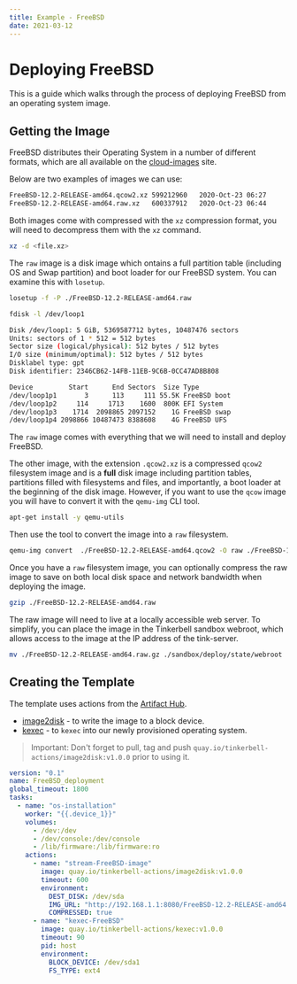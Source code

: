 ```yaml
---
title: Example - FreeBSD
date: 2021-03-12
---
```


# Deploying FreeBSD

This is a guide which walks through the process of deploying FreeBSD from an operating system image.

## Getting the Image

FreeBSD distributes their Operating System in a number of different formats, which are all available on the [cloud-images] site.

Below are two examples of images we can use:

```sh
FreeBSD-12.2-RELEASE-amd64.qcow2.xz	599212960	2020-Oct-23 06:27
FreeBSD-12.2-RELEASE-amd64.raw.xz	600337912	2020-Oct-23 06:44
```

Both images come with compressed with the `xz` compression format, you will need to decompress them with the `xz` command.

```sh
xz -d <file.xz>
```

The `raw` image is a disk image which ontains a full partition table (including OS and Swap partition) and boot loader for our FreeBSD system.
You can examine this with `losetup`.

```sh
losetup -f -P ./FreeBSD-12.2-RELEASE-amd64.raw

fdisk -l /dev/loop1

Disk /dev/loop1: 5 GiB, 5369587712 bytes, 10487476 sectors
Units: sectors of 1 * 512 = 512 bytes
Sector size (logical/physical): 512 bytes / 512 bytes
I/O size (minimum/optimal): 512 bytes / 512 bytes
Disklabel type: gpt
Disk identifier: 2346CB62-14FB-11EB-9C6B-0CC47AD8B808

Device         Start      End Sectors  Size Type
/dev/loop1p1       3      113     111 55.5K FreeBSD boot
/dev/loop1p2     114     1713    1600  800K EFI System
/dev/loop1p3    1714  2098865 2097152    1G FreeBSD swap
/dev/loop1p4 2098866 10487473 8388608    4G FreeBSD UFS
```

The `raw` image comes with everything that we will need to install and deploy FreeBSD.

The other image, with the extension `.qcow2.xz` is a compressed `qcow2` filesystem image and is a **full** disk image including partition tables, partitions filled with filesystems and files, and importantly, a boot loader at the beginning of the disk image.
However, if you want to use the `qcow` image you will have to convert it with the `qemu-img` CLI tool.

```sh
apt-get install -y qemu-utils
```

Then use the tool to convert the image into a `raw` filesystem.

```sh
qemu-img convert  ./FreeBSD-12.2-RELEASE-amd64.qcow2 -O raw ./FreeBSD-12.2-RELEASE-amd64.raw
```

Once you have a `raw` filesystem image, you can optionally compress the raw image to save on both local disk space and network bandwidth when deploying the image.

```sh
gzip ./FreeBSD-12.2-RELEASE-amd64.raw
```

The raw image will need to live at a locally accessible web server.
To simplify, you can place the image in the Tinkerbell sandbox webroot, which allows access to the image at the IP address of the tink-server.

```sh
mv ./FreeBSD-12.2-RELEASE-amd64.raw.gz ./sandbox/deploy/state/webroot
```

## Creating the Template

The template uses actions from the [Artifact Hub].

- [image2disk] - to write the image to a block device.
- [kexec] - to `kexec` into our newly provisioned operating system.

> Important: Don't forget to pull, tag and push `quay.io/tinkerbell-actions/image2disk:v1.0.0` prior to using it.

```yaml
version: "0.1"
name: FreeBSD_deployment
global_timeout: 1800
tasks:
  - name: "os-installation"
	worker: "{{.device_1}}"
	volumes:
	  - /dev:/dev
	  - /dev/console:/dev/console
	  - /lib/firmware:/lib/firmware:ro
	actions:
      - name: "stream-FreeBSD-image"
        image: quay.io/tinkerbell-actions/image2disk:v1.0.0
		timeout: 600
		environment:
		  DEST_DISK: /dev/sda
		  IMG_URL: "http://192.168.1.1:8080/FreeBSD-12.2-RELEASE-amd64.raw.gz"
		  COMPRESSED: true
      - name: "kexec-FreeBSD"
	    image: quay.io/tinkerbell-actions/kexec:v1.0.0
	    timeout: 90
	    pid: host
	    environment:
    	  BLOCK_DEVICE: /dev/sda1
	  	  FS_TYPE: ext4
```

[artifact hub]: https://artifacthub.io/packages/search?kind=4
[cloud-images]: https://download.freebsd.org/ftp/releases/VM-IMAGES/12.2-RELEASE/amd64/Latest/
[image2disk]: https://artifacthub.io/packages/tbaction/tinkerbell-community/image2disk
[kexec]: https://artifacthub.io/packages/tbaction/tinkerbell-community/kexec
